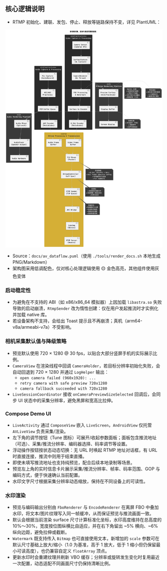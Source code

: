 
## 核心逻辑说明
- RTMP 初始化、建联、发包、停止、释放等链路保持不变，详见 PlantUML：

![Core Media Pipeline](docs/generated/av_dataflow.png)

- Source：`docs/av_dataflow.puml`（使用 `./tools/render_docs.sh` 本地生成 PNG/Markdown）
- 架构图采用低调配色，仅对核心处理逻辑使用 🟡 金色高亮，其他组件使用灰色变体

### 启动稳定性
- 为避免在不支持的 ABI（如 x86/x86_64 模拟器）上因加载 `libastra.so` 失败导致的启动崩溃，`RtmpSender` 改为惰性创建：仅在用户发起推流时才实例化并加载 native 库。
- 若设备架构不支持，会给出 Toast 提示且不再崩溃；真机（arm64-v8a/armeabi-v7a）不受影响。

### 相机采集默认值与降级策略
- 预览默认使用 720 × 1280 @ 30 fps，以贴合大部分竖屏手机的实际展示比例。
- `CameraView` 在渲染线程中回调 `CameraHolder`，若目标分辨率初始化失败，会自动回退到 720 × 1280 并通过 `LogHelper` 输出：
  - `open camera failed (960x1920): ...`
  - `retry camera with safe preview 720x1280`
  - `camera fallback succeeded with 720x1280`
- `LiveSessionCoordinator` 接收 `onCameraPreviewSizeSelected` 回调后，会同步 UI 状态中的采集分辨率，避免黑屏和宽高比拉伸。

### Compose Demo UI
- `LiveActivity` 通过 `ComposeView` 嵌入 `LiveScreen`，`AndroidView` 仅托管 `AVLiveView` 负责采集/渲染。
- 左下角的调节按钮（Tune 图标）可展开/收起参数面板；面板包含推流地址（可选）、采集/推流分辨率、编码器选择、码率调节等设置。
- 浮动操作按钮按状态动态切换：无 URL 时唤起 RTMP 地址对话框，有 URL 时直接连接，推流中则用于结束直播。
- 即使未填写推流地址也支持纯预览，配合后续本地录制等场景。
- 预览左上角的实时信息卡片展示采集/推流分辨率、帧率、码率范围、GOP 与编码方式，便于快速确认当前配置。
- 水印文字尺寸根据采集分辨率动态缩放，保持在不同设备上的可读性。

### 水印渲染
- 预览与编码输出分别由 `FboRenderer` 与 `EncodeRenderer` 在离屏 FBO 中叠加水印，将文本/图片纹理写入同一帧缓冲，从而保证预览与推流画面一致。
- 默认会根据当前渲染 surface 尺寸计算标准化坐标，水印高度维持在总高度的 10%～30%，宽度按位图纵横比自适应，并在右下角留出 ~5% 横向、~6% 纵向边距，避免拉伸或截断。
- `Watermark` 既支持传入 `Bitmap` 也可直接使用文本，新增加的 `scale` 参数可在默认尺寸基础上放大/缩小（1.0 为基准，高于 1 放大，低于 1 缩小但仍保留最小可读高度），也仍兼容自定义 `floatArray` 顶点。
- 更新水印时会重建纹理并刷新 VBO 缓存；分辨率或旋转发生变化时复用最近一次配置，动态适配不同画面尺寸仍保持清晰比例。
